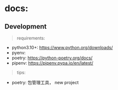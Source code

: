 # docs:

## Development

> requirements:

- python3.10+: https://www.python.org/downloads/
- pyenv:
- poetry: https://python-poetry.org/docs/
- pipenv: https://pipenv.pypa.io/en/latest/

> tips:

- poetry: 包管理工具， new project
